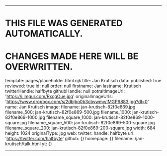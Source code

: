 ----

# THIS FILE WAS GENERATED AUTOMATICALLY.
# CHANGES MADE HERE WILL BE OVERWRITTEN.

template: pages/placeholder.html.njk
title: Jan Krutisch
data:
  published: true
  reviewed: true
  id: null
  order: null
  firstname: Jan
  lastname: Krutisch
  twitterHandle: halfbyte
  githubHandle: null
  potraitImageUrl: 'https://i.imgur.com/RxcgOue.jpg'
  originalImageUrls: 'https://www.dropbox.com/s/2dbjbq0b3cbvwmy/IMGP9883.jpg?dl=0'
  name: Jan Krutisch
  image:
    filename: jan-krutisch-82f0e869.jpg
    filename_500: jan-krutisch-82f0e869-500.jpg
    filename_1000: jan-krutisch-82f0e869-1000.jpg
    filename_square_1000: jan-krutisch-82f0e869-1000-square.jpg
    filename_square_500: jan-krutisch-82f0e869-500-square.jpg
    filename_square_200: jan-krutisch-82f0e869-200-square.jpg
    width: 684
    height: 1024
    originalType: jpg
  web:
    twitter:
      handle: halfbyte
      url: 'https://twitter.com/halfbyte'
    github: {}
    homepage: {}
filename: /jan-krutisch/talk.html
yt: {}

----

 